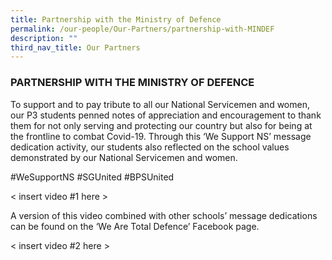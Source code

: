 ```yaml
---
title: Partnership with the Ministry of Defence
permalink: /our-people/Our-Partners/partnership-with-MINDEF
description: ""
third_nav_title: Our Partners
---
```

### PARTNERSHIP WITH THE MINISTRY OF DEFENCE

To support and to pay tribute to all our National Servicemen and women, our P3 students penned notes of appreciation and encouragement to thank them for not only serving and protecting our country but also for being at the frontline to combat Covid-19. Through this ‘We Support NS’ message dedication activity, our students also reflected on the school values demonstrated by our National Servicemen and women.

#WeSupportNS #SGUnited #BPSUnited

< insert video #1 here >

A version of this video combined with other schools’ message dedications can be found on the ‘We Are Total Defence’ Facebook page.

< insert video #2 here >